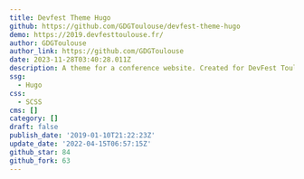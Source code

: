 ```yaml
---
title: Devfest Theme Hugo
github: https://github.com/GDGToulouse/devfest-theme-hugo
demo: https://2019.devfesttoulouse.fr/
author: GDGToulouse
author_link: https://github.com/GDGToulouse
date: 2023-11-28T03:40:28.011Z
description: A theme for a conference website. Created for DevFest Toulouse 2019
ssg:
  - Hugo
css:
  - SCSS
cms: []
category: []
draft: false
publish_date: '2019-01-10T21:22:23Z'
update_date: '2022-04-15T06:57:15Z'
github_star: 84
github_fork: 63
---
```

